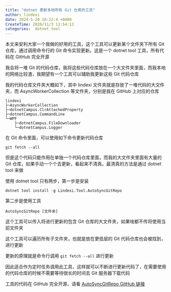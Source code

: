 ```yaml
---
title: "dotnet 更新本地所有 Git 仓库的工具"
author: lindexi
date: 2024-5-20 16:22:4 +0800
CreateTime: 2020/11/3 11:54:13
categories:  dotnet tool
---
```


本文来安利大家一个我做的好用的工具，这个工具可以更新某个文件夹下所有 Git 仓库，通过调用命令行的 Git 命令实现更新。这是一个 dotnet tool 工具，所有代码在 GitHub 完全开源

<!--more-->


<!-- CreateTime:2020/11/3 11:54:13 -->

<!-- 标签: dotnet tool -->


我会将一堆 Git 的代码仓库，我将这些代码仓库放在一个大文件夹里面，而我本地的网络比较渣，我期望有一个工具可以辅助我更新这些 Git 代码仓库

我的代码仓库文件夹大概如下，其中 lindexi 文件夹就是存放了一堆代码的大文件夹，而 AsyncWorkerCollection 等文件夹，分别是我在 GitHub 上对应的仓库

```
lindexi
├─AsyncWorkerCollection
├─dotnetCampus.ClrAttachedProperty
├─dotnetCampus.CommandLine
└─WPF
    ├─dotnetCampus.FileDownloader
    └─dotnetCampus.Logger
```

在 Git 命令里面，可以使用如下命令更新代码仓库

```
git fetch --all
```

但是这个代码只能作用在单独一个代码仓库里面，而我的大文件夹里面有大量的 Git 仓库，如果手动一个个去更新，看起来不清真。最清真的方法是通过 dotnet tool 来做

使用 dotnet tool 只有两步，第一步是安装

```
dotnet tool install -g Lindexi.Tool.AutoSyncGitRepo
```

第二步是使用工具

```
AutoSyncGitRepo [文件夹]
```

这个工具可以传入将进行更新的包含 Git 仓库的大文件夹，如果啥都不传将使用当前文件夹

这个工具可以遍历所有子文件夹，也就是放在更低层的 Git 代码仓库也会被找到，进行更新

更新的原理就是命令行调用 `git fetch --all` 进行更新

因此适合作为定时任务调用此工具，这样就可以不断进行更新代码了，在需要使用的代码仓库的时候不需要等待很长的时间去 Git 服务器下载代码

工具的代码在 GitHub 完全开源，请看 [AutoSyncGitRepo GitHub 链接](https://github.com/lindexi/uwp)

